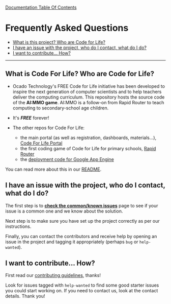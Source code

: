 [Documentation Table Of Contents](README.md)
# Frequently Asked Questions
- [What is this project? Who are Code for Life?](#what-is-this-project?-who-are-code-for-life?)
- [I have an issue with the project, who do I contact, what do I do?](#i-have-an-issue-with-the-project,-who-do-i-contact,-what-do-i-do?)
- [I want to contribute... How?](#i-want-to-contribute...-how?)

--- 

## What is Code For Life? Who are Code for Life?
- Ocado Technology's FREE Code for Life initiative has been developed to inspire the next generation of computer scientists and to help teachers deliver the computing curriculum.
This repository hosts the source code of the **AI:MMO game**. AI:MMO is a follow-on from Rapid Router to teach computing to secondary-school age children.

- It's ***FREE*** forever!

- The other repos for Code For Life:
    - the main portal (as well as registration, dashboards, materials...), [Code For Life Portal](https://github.com/ocadotechnology/codeforlife-portal)
    - the first coding game of Code for Life for primary schools, [Rapid Router](https://github.com/ocadotechnology/rapid-router)
    - the [deployment code for Google App Engine](https://github.com/ocadotechnology/codeforlife-deploy-appengine)
    
You can read more about this in our [README](readme.md).
    
## I have an issue with the project, who do I contact, what do I do?
The first step is to [**check the common/known issues**](common-issues.md) page to see if your issue is a common one and we know about
the solution. 

Next step is to make sure you have set up the project correctly as per our instructions.

Finally, you can contact the contributors and receive help by opening an issue in the project and tagging it
appropriately (perhaps `bug` or `help-wanted`).

## I want to contribute... How?

First read our [contributing guidelines](https://github.com/ocadotechnology/codeforlife-portal/blob/master/CONTRIBUTING.md), thanks!

Look for issues tagged with `help-wanted` to find some good starter issues you could start working on. If you need
to contact us, look at the contact details. Thank you!




